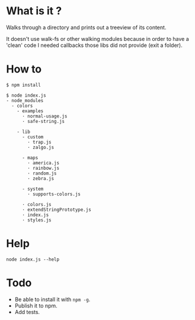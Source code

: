 # What is it ?
Walks through a directory and prints out a treeview of its content.

It doesn't use walk-fs or other walking modules because in order to have a 'clean' code I needed callbacks those libs did not provide (exit a folder).

# How to
    $ npm install

    $ node index.js
    - node_modules
      - colors
        - examples
          · normal-usage.js
          · safe-string.js
    
        - lib
          - custom
            · trap.js
            · zalgo.js
    
          - maps
            · america.js
            · rainbow.js
            · random.js
            · zebra.js
    
          - system
            · supports-colors.js
    
          · colors.js
          · extendStringPrototype.js
          · index.js
          · styles.js

# Help
`node index.js --help`

# Todo
- Be able to install it with `npm -g`.
- Publish it to npm.
- Add tests.
